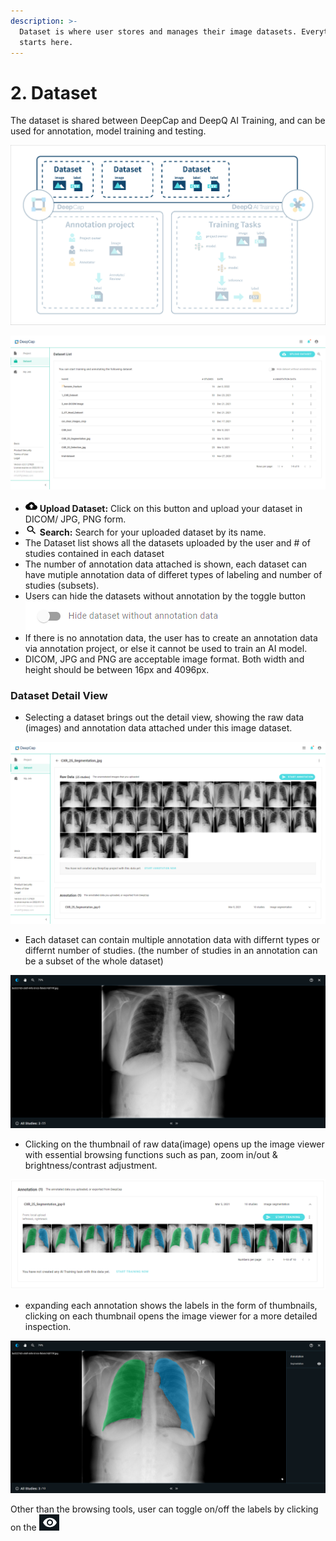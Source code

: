 ```yaml
---
description: >-
  Dataset is where user stores and manages their image datasets. Everything
  starts here.
---
```


# 2. Dataset

The dataset is shared between DeepCap and DeepQ AI Training, and can be used for annotation, model training and testing.

![](../.gitbook/assets/1-2.1-300006.png)

![](<../.gitbook/assets/image (221) (1) (1).png>)

* ![](<../.gitbook/assets/image (4).png>) **Upload Dataset:** Click on this button and upload your dataset in DICOM/ JPG, PNG form.
* ![](<../.gitbook/assets/image (6).png>) **Search:** Search for your uploaded dataset by its name.
* The Dataset list shows all the datasets uploaded by the user and # of studies contained in each dataset
* The number of annotation data attached is shown, each dataset can have mutiple annotation data of differet types of labeling and number of studies (subsets).
* Users can hide the datasets without annotation by the toggle button ![](<../.gitbook/assets/image (225) (1).png>)
* If there is no annotation data, the user has to create an annotation data via annotation project, or else it cannot be used to train an AI model.
* DICOM, JPG and PNG are acceptable image format. Both width and height should be between 16px and 4096px.



### Dataset Detail View

* Selecting a dataset brings out the detail view, showing the raw data (images) and annotation data attached under this image dataset.

![](<../.gitbook/assets/image (218).png>)

* Each dataset can contain multiple annotation data with differnt types or differnt number of studies. (the number of studies in an annotation can be a subset of the whole dataset)

![](<../.gitbook/assets/image (217).png>)

* Clicking on the thumbnail of raw data(image) opens up the image viewer with essential browsing functions such as pan, zoom in/out & brightness/contrast adjustment.

![](<../.gitbook/assets/image (223) (1) (1).png>)

* expanding each annotation shows the labels in the form of thumbnails, clicking on each thumbnail opens the image viewer for a more detailed inspection.

![](<../.gitbook/assets/image (224).png>)

Other than the browsing tools, user can toggle on/off the labels by clicking on the ![](<../.gitbook/assets/image (230) (1).png>)
